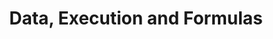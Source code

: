 ---
title: "Data, Execution and Formulas"
layout: base.njk
eleventyNavigation: 
    key: Data, Execution and Formulas
    parent: API Specs
    order: 10
---